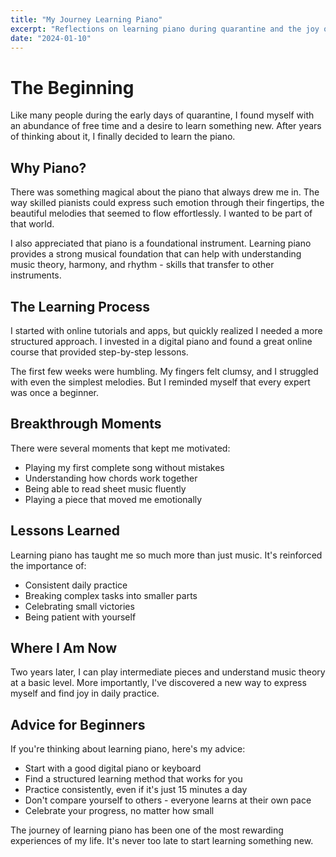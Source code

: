 ```yaml
---
title: "My Journey Learning Piano"
excerpt: "Reflections on learning piano during quarantine and the joy of musical discovery."
date: "2024-01-10"
---
```


# The Beginning

Like many people during the early days of quarantine, I found myself with an abundance of free time and a desire to learn something new. After years of thinking about it, I finally decided to learn the piano.

## Why Piano?

There was something magical about the piano that always drew me in. The way skilled pianists could express such emotion through their fingertips, the beautiful melodies that seemed to flow effortlessly. I wanted to be part of that world.

I also appreciated that piano is a foundational instrument. Learning piano provides a strong musical foundation that can help with understanding music theory, harmony, and rhythm - skills that transfer to other instruments.

## The Learning Process

I started with online tutorials and apps, but quickly realized I needed a more structured approach. I invested in a digital piano and found a great online course that provided step-by-step lessons.

The first few weeks were humbling. My fingers felt clumsy, and I struggled with even the simplest melodies. But I reminded myself that every expert was once a beginner.

## Breakthrough Moments

There were several moments that kept me motivated:

- Playing my first complete song without mistakes
- Understanding how chords work together
- Being able to read sheet music fluently
- Playing a piece that moved me emotionally

## Lessons Learned

Learning piano has taught me so much more than just music. It's reinforced the importance of:

- Consistent daily practice
- Breaking complex tasks into smaller parts
- Celebrating small victories
- Being patient with yourself

## Where I Am Now

Two years later, I can play intermediate pieces and understand music theory at a basic level. More importantly, I've discovered a new way to express myself and find joy in daily practice.

## Advice for Beginners

If you're thinking about learning piano, here's my advice:

- Start with a good digital piano or keyboard
- Find a structured learning method that works for you
- Practice consistently, even if it's just 15 minutes a day
- Don't compare yourself to others - everyone learns at their own pace
- Celebrate your progress, no matter how small

The journey of learning piano has been one of the most rewarding experiences of my life. It's never too late to start learning something new.
